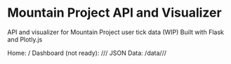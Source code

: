 # Mountain Project API and Visualizer
API and visualizer for Mountain Project user tick data (WIP)
Built with Flask and Plotly.js

Home: /
Dashboard (not ready): /<userId>/<userName>/
JSON Data: /data/<userId>/<userName>/
